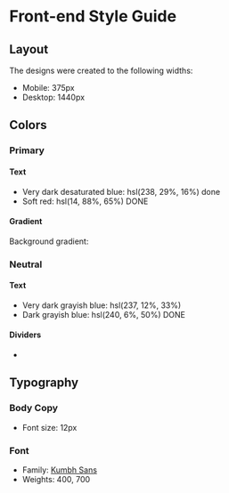 # Front-end Style Guide

## Layout

The designs were created to the following widths:

- Mobile: 375px
- Desktop: 1440px

## Colors

### Primary

#### Text

- Very dark desaturated blue: hsl(238, 29%, 16%) done
- Soft red: hsl(14, 88%, 65%) DONE

#### Gradient

Background gradient:



### Neutral

#### Text

- Very dark grayish blue: hsl(237, 12%, 33%)
- Dark grayish blue: hsl(240, 6%, 50%) DONE

#### Dividers

-
## Typography

### Body Copy

- Font size: 12px

### Font

- Family: [Kumbh Sans](https://fonts.google.com/specimen/Kumbh+Sans)
- Weights: 400, 700
